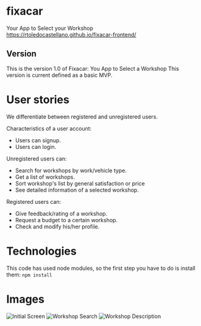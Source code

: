 # fixacar
Your App to Select your Workshop
https://rtoledocastellano.github.io/fixacar-frontend/


## Version
This is the version 1.0 of Fixacar: You App to Select a Workshop
This version is current defined as a basic MVP.


# User stories

We differentiate between registered and unregistered users.

Characteristics of a user account:
- Users can signup.
- Users can login.

Unregistered users can:
- Search for workshops by work/vehicle type.
- Get a list of workshops.
- Sort workshop's list by general satisfaction or price
- See detailed information of a selected workshop.

Registered users can:
- Give feedback/rating of a workshop.
- Request a budget to a certain workshop.
- Check and modify his/her profile.

# Technologies
This code has used node modules, so the first step you have to do is install them:
`npm install`

# Images

![Initial Screen](https://i.ibb.co/RTwGHx2/fixacar1.png)
![Workshop Search](https://i.ibb.co/vkHkYkJ/fixacar2.png)
![Workshop Description](https://i.ibb.co/250LZxR/fixacar3.png)






